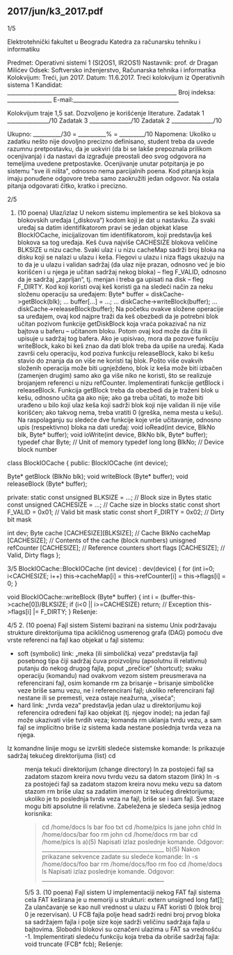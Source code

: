 2017/jun/k3_2017.pdf
--------------------------------------------------------------------------------


1/5

Elektrotehnički fakultet u Beogradu
Katedra za računarsku tehniku i informatiku

Predmet:   Operativni sistemi 1 (SI2OS1, IR2OS1)
Nastavnik:  prof. dr Dragan Milićev
Odsek: Softversko inženjerstvo, Računarska tehnika i informatika
Kolokvijum: Treći, jun 2017.
Datum:    11.6.2017.
Treći kolokvijum iz Operativnih sistema 1
Kandidat:   _____________________________________________________________
Broj indeksa: ________________  E-mail:______________________________________

Kolokvijum traje 1,5 sat. Dozvoljeno je korišćenje literature.
Zadatak 1 _______________/10   Zadatak 3 _______________/10
Zadatak 2    _______________/10

Ukupno:    __________/30 = __________% = _________/10
Napomena:  Ukoliko u  zadatku nešto nije dovoljno precizno definisano, student treba da
uvede razumnu pretpostavku, da je uokviri (da bi se lakše prepoznala prilikom ocenjivanja) i
da  nastavi  da  izgrađuje  preostali  deo  svog  odgovora  na  temeljima  uvedene  pretpostavke.
Ocenjivanje unutar potpitanja je po sistemu "sve ili ništa", odnosno nema parcijalnih poena.
Kod pitanja koja imaju ponuđene odgovore treba samo zaokružiti jedan odgovor. Na ostala
pitanja odgovarati čitko, kratko i precizno.


2/5
1.    (10 poena) Ulaz/izlaz
U nekom sistemu implementira se keš blokova sa blokovskih uređaja („diskova“) kodom koji
je  dat  u  nastavku.  Za  svaki  uređaj  sa  datim  identifikatorom  pravi  se  jedan  objekat  klase
BlockIOCache, inicijalizovan tim identifikatorom, koji predstavlja keš blokova sa tog uređaja.
Keš čuva najviše CACHESIZE blokova veličine BLKSIZE  u nizu cache. Svaki ulaz i u nizu
cacheMap sadrži broj bloka na disku koji se nalazi u ulazu i keša. Flegovi u ulazu i niza flags
ukazuju na to da je u ulazu i validan sadržaj (da ulaz nije prazan, odnosno već je bio korišćen
i u njega je učitan sadržaj nekog bloka) – fleg F_VALID, odnosno da je sadržaj „zaprljan“, tj.
menjan i treba ga upisati na disk – fleg F_DIRTY.
Kod koji koristi ovaj keš koristi ga na sledeći način za neku složenu operaciju sa uređajem:
Byte* buffer = diskCache->getBlock(blk);
...
buffer[...] = ...;
...
diskCache->writeBlock(buffer);
...
diskCache->releaseBlock(buffer);
Na početku ovakve složene operacije sa uređajem, ovaj kod najpre traži da keš obezbedi da je
potrebni blok učitan pozivom funkcije getDiskBlock koja vraća pokazivač na niz bajtova u
baferu – učitanom bloku. Potom ovaj kod može da čita ili upisuje u sadržaj tog bafera. Ako je
upisivao, mora da pozove funkciju writeBlock, kako bi keš znao da dati blok treba da upiše
na uređaj. Kada završi celu operaciju, kod poziva funkciju releaseBlock, kako bi kešu stavio
do  znanja  da  on  više  ne  koristi  taj  blok.  Pošto  više  ovakvih  složenih  operacija  može  biti
ugnježdeno,  blok  iz  keša  može  biti  izbačen  (zamenjen  drugim) samo  ako  ga  više  niko ne
koristi, što se realizuje brojanjem referenci u nizu refCounter.
Implementirati funkcije getBlock i releaseBlock. Funkcija getBlock treba da obezbedi da
je traženi blok u kešu, odnosno učita ga ako nije; ako ga treba učitati, to može biti urađeno u
bilo koji ulaz keša koji sadrži blok koji nije validan ili nije više korišćen; ako takvog nema,
treba vratiti 0 (greška, nema mesta u kešu). Na raspolaganju su sledeće dve funkcije koje vrše
učitavanje, odnosno upis (respektivno) bloka na dati uređaj:
void ioRead(int device, BlkNo blk, Byte* buffer);
void ioWrite(int device, BlkNo blk, Byte* buffer);
typedef char Byte; // Unit of memory
typedef long long BlkNo; // Device block number

class BlockIOCache {
public:
  BlockIOCache (int device);

  Byte* getBlock (BlkNo blk);
  void  writeBlock (Byte* buffer);
  void  releaseBlock (Byte* buffer);

private:
  static const unsigned BLKSIZE = ...; // Block size in Bytes
  static const unsigned CACHESIZE = ...; // Cache size in blocks
  static const short F_VALID = 0x01; // Valid bit mask
  static const short F_DIRTY = 0x02; // Dirty bit mask

  int dev;
  Byte cache [CACHESIZE][BLKSIZE]; // Cache
  BlkNo cacheMap [CACHESIZE]; // Contents of the cache (block numbers)
  unisgned refCounter [CACHESIZE]; // Reference counters
  short flags [CACHESIZE]; // Valid, Dirty flags
};

3/5
BlockIOCache::BlockIOCache (int device) : dev(device) {
  for (int i=0; i<CACHESIZE; i++)
    this->cacheMap[i] = this->refCounter[i] = this->flags[i] = 0;
}

void BlockIOCache::writeBlock (Byte* buffer) {
  int i = (buffer-this->cache[0])/BLKSIZE;
  if (i<0 || i>=CACHESIZE) return; // Exception
  this->flags[i] |= F_DIRTY;
}
Rešenje:

4/5
2.    (10 poena) Fajl sistem
Sistemi  bazirani  na  sistemu  Unix  podržavaju  strukture  direktorijuma  tipa  acikličnog
usmerenog grafa (DAG) pomoću dve vrste referenci na fajl kao objekat u fajl sistemu:

- soft (symbolic) link: „meka (ili simbolička) veza“ predstavlja fajl posebnog tipa čiji
sadržaj čuva proizvoljnu (apsolutnu ili relativnu) putanju do nekog drugog fajla, poput
„prečice“  (shortcut);  svaku  operaciju  (komandu)  nad  ovakvom  vezom  sistem
preusmerava na referencirani fajl, osim komande rm za brisanje – brisanje simboličke
veze briše samu vezu, ne i referencirani fajl; ukoliko referencirani fajl nestane ili se
premesti, veza ostaje neažurna, „viseća“;
- hard link: „tvrda veza“ predstavlja jedan ulaz u direktorijumu koji referencira određeni
fajl  kao  objekat  (tj.  njegov inode);  na  jedan  fajl  može  ukazivati  više  tvrdih  veza;
komanda rm uklanja tvrdu vezu, a sam fajl se implicitno briše iz sistema kada nestane
poslednja tvrda veza na njega.

Iz komandne linije mogu se izvršiti sledeće sistemske komande:
ls       prikazuje sadržaj tekućeg direktorijuma (list)
cd <dir>      menja tekući direktorijum (change directory)
ln <src> <dst>     za postojeći fajl sa zadatom stazom <src> kreira novu tvrdu
vezu sa datom stazom <dst> (link)
ln -s <src> <dst>  za postojeći fajl sa zadatom stazom <src> kreira novu meku
vezu sa datom stazom <dst>
rm <file>     briše ulaz sa zadatim imenom iz tekućeg direktorijuma; ukoliko
je to poslednja tvrda veza na fajl, briše se i sam fajl.
Sve staze mogu biti apsolutne ili relativne. Zabeležena je sledeća sesija jednog korisnika:
> cd /home/docs
> ls
bar  foo  txt
> cd /home/pics
> ls
jane  john  chld
> ln /home/docs/bar  foo
> rm john
> cd /home/docs
> rm bar
> cd /home/pics
> ls
a)(5)  Napisati izlaz poslednje komande.
Odgovor: ____________________________________________
b)(5)  Nakon prikazane sekvence zadate su sledeće komande:
> ln -s  /home/docs/foo  bar
> rm /home/docs/foo
> rm foo
> cd /home/docs
> ls
Napisati izlaz poslednje komande.
Odgovor: ____________________________________________

5/5
3. (10 poena) Fajl sistem
U implementaciji nekog FAT fajl sistema cela FAT keširana je u memoriji u strukturi:
extern unsigned long fat[];
Za ulančavanje se kao null vrednost u ulazu u FAT koristi 0 (blok broj 0 je rezervisan). U
FCB fajla polje head sadrži redni broj prvog bloka sa sadržajem fajla i polje size koje sadrži
veličinu  sadržaja  fajla  u  bajtovima.  Slobodni  blokovi  su  označeni  ulazima  u  FAT  sa
vrednošću -1. Implementirati sledeću funkciju koja treba da obriše sadržaj fajla:
void truncate (FCB* fcb);
Rešenje:
